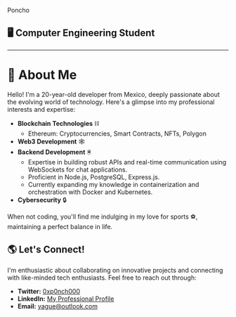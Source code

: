 Poncho

## 🖥️ Computer Engineering Student 

---

# 🌱 About Me
Hello! I'm a 20-year-old developer from Mexico, deeply passionate about the evolving world of technology. Here's a glimpse into my professional interests and expertise:

- **Blockchain Technologies** ⛓️
  - Ethereum: Cryptocurrencies, Smart Contracts, NFTs, Polygon
- **Web3 Development** 🕸️
- **Backend Development** 🖲️
  - Expertise in building robust APIs and real-time communication using WebSockets for chat applications.
  - Proficient in Node.js, PostgreSQL, Express.js.
  - Currently expanding my knowledge in containerization and orchestration with Docker and Kubernetes.
- **Cybersecurity** 🔒

When not coding, you'll find me indulging in my love for sports ⚽, maintaining a perfect balance in life.

## 🌎 Let's Connect!
I'm enthusiastic about collaborating on innovative projects and connecting with like-minded tech enthusiasts. Feel free to reach out through:

- **Twitter:** [0xp0nch000](https://twitter.com/0xp0nch000)
- **LinkedIn:** [My Professional Profile](https://www.linkedin.com/in/yagueee/)
- **Email:** [yague@outlook.com](mailto:yague@outlook.com)
